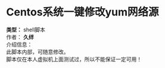 # Centos系统一键修改yum网络源
**类型：** shell脚本 <br>
作者： **久绊** <br>
介绍信息：<br>
此脚本内部，可随意修改。<br>
脚本仅在本人虚拟机上面测试过，所以不能保证一定可用！
